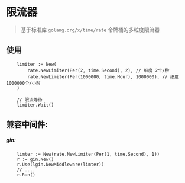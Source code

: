# 限流器
> 基于标准库 `golang.org/x/time/rate` 令牌桶的多粒度限流器

## 使用
```golang
    limiter := New(
    	rate.NewLimiter(Per(2, time.Second), 2), // 细度 2个/秒
    	rate.NewLimiter(Per(1000000, time.Hour), 1000000), // 细度 1000000个/小时
    )
    
    // 限流等待
    limiter.Wait() 
```


## 兼容中间件:
##### gin:
```golang
    limter := New(rate.NewLimiter(Per(1, time.Second), 1))
    r := gin.New()
    r.Use(lgin.NewMiddleware(limter))
    // ....
    r.Run()
```
